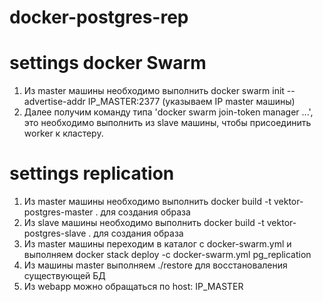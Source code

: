 # docker-postgres-rep
# settings docker Swarm
1) Из master машины необходимо выполнить docker swarm init --advertise-addr IP_MASTER:2377 (указываем IP master машины)
2) Далее получим команду типа 'docker swarm join-token manager ...', это необходимо выполнить из slave машины, чтобы присоединить worker к кластеру.
# settings replication
1) Из master машины необходимо выполнить docker build -t vektor-postgres-master . для создания образа
2) Из slave машины необходимо выполнить docker build -t vektor-postgres-slave . для создания образа
3) Из master машины переходим в каталог с docker-swarm.yml и выполняем docker stack deploy -c docker-swarm.yml pg_replication
4) Из машины master выполняем ./restore для восстановаления существующей БД
5) Из webapp можно обращаться по host: IP_MASTER